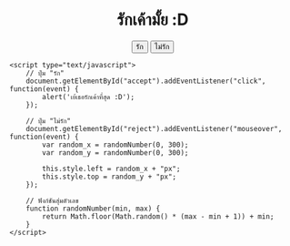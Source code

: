 <html lang="th">
<head>
    <meta charset="utf-8">
    <title>รักเค้ามั้ย</title>
    <style type="text/css">
        #main {
            text-align: center;
            padding-top: 50px;
        }
        #reject {
            position: relative;
            left: 0;
            top: 0;
            transition: all .1s ease-in-out;
        }
    </style>
</head>
<body>
    <div id="main">
        <h1>รักเค้ามั้ย :D</h1>
        <button id="accept">รัก</button>
        <button id="reject">ไม่รัก</button>
    </div>

    <script type="text/javascript">
        // ปุ่ม "รัก"
        document.getElementById("accept").addEventListener("click", function(event) {
            alert('เย้เธอรักเค้าที่สุด :D');
        });

        // ปุ่ม "ไม่รัก"
        document.getElementById("reject").addEventListener("mouseover", function(event) {
            var random_x = randomNumber(0, 300);
            var random_y = randomNumber(0, 300);

            this.style.left = random_x + "px";
            this.style.top = random_y + "px";
        });

        // ฟังก์ชันสุ่มตัวเลข
        function randomNumber(min, max) {
            return Math.floor(Math.random() * (max - min + 1)) + min;
        }
    </script>
</body>
</html>
